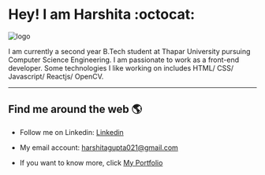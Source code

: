 # Hey! I am Harshita :octocat:

![logo](https://user-images.githubusercontent.com/66556662/102007513-bf87f080-3d4f-11eb-857a-f674817d04bc.jpg)

<p>I am currently a second year B.Tech student at Thapar University pursuing Computer Science Engineering.
I am passionate to work as a front-end developer. Some technologies I like working on includes HTML/ CSS/ Javascript/ Reactjs/ OpenCV.</p>
<hr>

## Find me around the web :earth_americas:

- Follow me on Linkedin: <a href="https://www.linkedin.com/in/harshita-gupta-2980b21b3/">Linkedin</a>
- My email account: <a href="#">harshitagupta021@gmail.com</a>

- If you want to know more, click <a href="https://harshitaaaaaa.github.io/My-Portfolio/"> My Portfolio</a>
